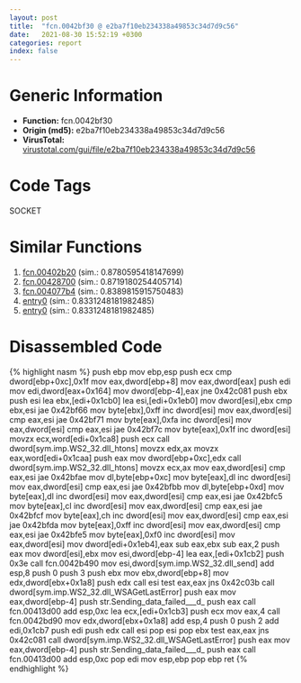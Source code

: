 ```yaml
---
layout: post
title:  "fcn.0042bf30 @ e2ba7f10eb234338a49853c34d7d9c56"
date:   2021-08-30 15:52:19 +0300
categories: report
index: false
---
```


# Generic Information
- **Function:** fcn.0042bf30
- **Origin (md5):** e2ba7f10eb234338a49853c34d7d9c56
- **VirusTotal:** [virustotal.com/gui/file/e2ba7f10eb234338a49853c34d7d9c56][virustotal_ref]

# Code Tags
<span class="tag" id="SOCKET">SOCKET</span>


# Similar Functions

1. [fcn.00402b20][similar_1_ref] (sim.: 0.8780595418147699)
2. [fcn.00428700][similar_2_ref] (sim.: 0.8719180254405714)
3. [fcn.004077b4][similar_3_ref] (sim.: 0.8389815915750483)
4. [entry0][similar_4_ref] (sim.: 0.8331248181982485)
5. [entry0][similar_5_ref] (sim.: 0.8331248181982485)


# Disassembled Code

{% highlight nasm %}
push ebp
mov ebp,esp
push ecx
cmp dword[ebp+0xc],0x1f
mov eax,dword[ebp+8]
mov eax,dword[eax]
push edi
mov edi,dword[eax+0x164]
mov dword[ebp-4],eax
jne 0x42c081
push ebx
push esi
lea ebx,[edi+0x1cb0]
lea esi,[edi+0x1eb0]
mov dword[esi],ebx
cmp ebx,esi
jae 0x42bf66
mov byte[ebx],0xff
inc dword[esi]
mov eax,dword[esi]
cmp eax,esi
jae 0x42bf71
mov byte[eax],0xfa
inc dword[esi]
mov eax,dword[esi]
cmp eax,esi
jae 0x42bf7c
mov byte[eax],0x1f
inc dword[esi]
movzx ecx,word[edi+0x1ca8]
push ecx
call dword[sym.imp.WS2_32.dll_htons]
movzx edx,ax
movzx eax,word[edi+0x1caa]
push eax
mov dword[ebp+0xc],edx
call dword[sym.imp.WS2_32.dll_htons]
movzx ecx,ax
mov eax,dword[esi]
cmp eax,esi
jae 0x42bfae
mov dl,byte[ebp+0xc]
mov byte[eax],dl
inc dword[esi]
mov eax,dword[esi]
cmp eax,esi
jae 0x42bfbb
mov dl,byte[ebp+0xd]
mov byte[eax],dl
inc dword[esi]
mov eax,dword[esi]
cmp eax,esi
jae 0x42bfc5
mov byte[eax],cl
inc dword[esi]
mov eax,dword[esi]
cmp eax,esi
jae 0x42bfcf
mov byte[eax],ch
inc dword[esi]
mov eax,dword[esi]
cmp eax,esi
jae 0x42bfda
mov byte[eax],0xff
inc dword[esi]
mov eax,dword[esi]
cmp eax,esi
jae 0x42bfe5
mov byte[eax],0xf0
inc dword[esi]
mov eax,dword[esi]
mov dword[edi+0x1eb4],eax
sub eax,ebx
sub eax,2
push eax
mov dword[esi],ebx
mov esi,dword[ebp-4]
lea eax,[edi+0x1cb2]
push 0x3e
call fcn.0042b490
mov esi,dword[sym.imp.WS2_32.dll_send]
add esp,8
push 0
push 3
push ebx
mov ebx,dword[ebp+8]
mov edx,dword[ebx+0x1a8]
push edx
call esi
test eax,eax
jns 0x42c03b
call dword[sym.imp.WS2_32.dll_WSAGetLastError]
push eax
mov eax,dword[ebp-4]
push str.Sending_data_failed___d_
push eax
call fcn.00413d00
add esp,0xc
lea ecx,[edi+0x1cb3]
push ecx
mov eax,4
call fcn.0042bd90
mov edx,dword[ebx+0x1a8]
add esp,4
push 0
push 2
add edi,0x1cb7
push edi
push edx
call esi
pop esi
pop ebx
test eax,eax
jns 0x42c081
call dword[sym.imp.WS2_32.dll_WSAGetLastError]
push eax
mov eax,dword[ebp-4]
push str.Sending_data_failed___d_
push eax
call fcn.00413d00
add esp,0xc
pop edi
mov esp,ebp
pop ebp
ret
{% endhighlight %}


[similar_1_ref]: /report/fcn.00402b20@fca52b995e756cff97168f6fef94b37d
[similar_2_ref]: /report/fcn.00428700@e2ba7f10eb234338a49853c34d7d9c56
[similar_3_ref]: /report/fcn.004077b4@470263fe7e7cc115b95cd041d643e3b5
[similar_4_ref]: /report/entry0@57989f43bf24a9272122210a17558c3d
[similar_5_ref]: /report/entry0@3a783d6a0e3505903843983e413a529e
[virustotal_ref]: https://www.virustotal.com/gui/file/e2ba7f10eb234338a49853c34d7d9c56